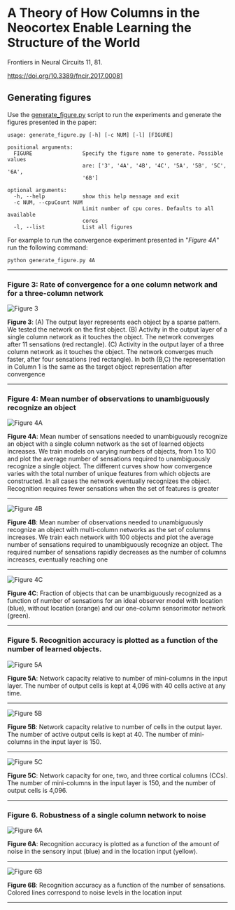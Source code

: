 # A Theory of How Columns in the Neocortex Enable Learning the Structure of the World

Frontiers in Neural Circuits 11, 81.

https://doi.org/10.3389/fncir.2017.00081

Generating figures
------------------

Use the [generate_figure.py](generate_figure.py) script to run the experiments
and generate the figures presented in the paper:

```
usage: generate_figure.py [-h] [-c NUM] [-l] [FIGURE]

positional arguments:
  FIGURE                Specify the figure name to generate. Possible values
                        are: ['3', '4A', '4B', '4C', '5A', '5B', '5C', '6A',
                        '6B']

optional arguments:
  -h, --help            show this help message and exit
  -c NUM, --cpuCount NUM
                        Limit number of cpu cores. Defaults to all available
                        cores
  -l, --list            List all figures

```

For example to run the convergence experiment presented in "*Figure 4A*" run the
following command:

```
python generate_figure.py 4A
```

-------------------------------------------------------------------------------

### Figure 3: Rate of convergence for a one column network and for a three-column network

![Figure 3](figures/fig3.png)

**Figure 3**: (A) The output layer represents each object by a sparse pattern. We
tested the network on the first object. (B) Activity in the output layer of a
single column network as it touches the object. The network converges after 11
sensations (red rectangle). (C) Activity in the output layer of a three column
network as it touches the object. The network converges much faster, after four
sensations (red rectangle). In both (B,C) the representation in Column 1 is the
same as the target object representation after convergence

-------------------------------------------------------------------------------

### Figure 4: Mean number of observations to unambiguously recognize an object

![Figure 4A](figures/fig4A.png)

**Figure 4A**: Mean number of sensations needed to unambiguously recognize an
object with a single column network as the set of learned objects increases. We
train models on varying numbers of objects, from 1 to 100 and plot the average
number of sensations required to unambiguously recognize a single object. The
different curves show how convergence varies with the total number of unique
features from which objects are constructed. In all cases the network eventually
recognizes the object. Recognition requires fewer sensations when the set of
features is greater

-------------------------------------------------------------------------------
![Figure 4B](figures/fig4B.png)

**Figure 4B**: Mean number of observations needed to unambiguously recognize an
object with multi-column networks as the set of columns increases. We train each
network with 100 objects and plot the average number of sensations required to
unambiguously recognize an object. The required number of sensations rapidly
decreases as the number of columns increases, eventually reaching one

-------------------------------------------------------------------------------
![Figure 4C](figures/fig4C.png)

**Figure 4C**: Fraction of objects that can be unambiguously recognized as a
function of number of sensations for an ideal observer model with location
(blue), without location (orange) and our one-column sensorimotor network
(green).

-------------------------------------------------------------------------------

### Figure 5. Recognition accuracy is plotted as a function of the number of learned objects.

![Figure 5A](figures/fig5A.png) 

**Figure 5A**: Network capacity relative to number of mini-columns in the input
layer. The number of output cells is kept at 4,096 with 40 cells active at any
time.

-------------------------------------------------------------------------------
![Figure 5B](figures/fig5B.png) 

**Figure 5B**: Network capacity relative to number of cells in the output layer.
The number of active output cells is kept at 40. The number of mini-columns in
the input layer is 150.

-------------------------------------------------------------------------------
![Figure 5C](figures/fig5C.png)

**Figure 5C**: Network capacity for one, two, and three cortical columns (CCs).
The number of mini-columns in the input layer is 150, and the number of output
cells is 4,096.

-------------------------------------------------------------------------------

### Figure 6. Robustness of a single column network to noise

![Figure 6A](figures/fig6A.png) 

**Figure 6A**: Recognition accuracy is plotted as a function of the amount of
noise in the sensory input (blue) and in the location input (yellow).

-------------------------------------------------------------------------------
![Figure 6B](figures/fig6B.png) 

**Figure 6B**: Recognition accuracy as a function of the number of sensations.
Colored lines correspond to noise levels in the location input

-------------------------------------------------------------------------------
